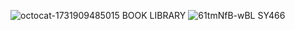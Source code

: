 ![octocat-1731909485015](https://github.com/user-attachments/assets/c07ab45a-1cf1-44aa-9928-eb9180f2f6a1)
BOOK LIBRARY 
![61tmNfB-wBL _SY466_](https://github.com/user-attachments/assets/90b8c068-f244-4109-9e0b-c5adb8a9996a)
